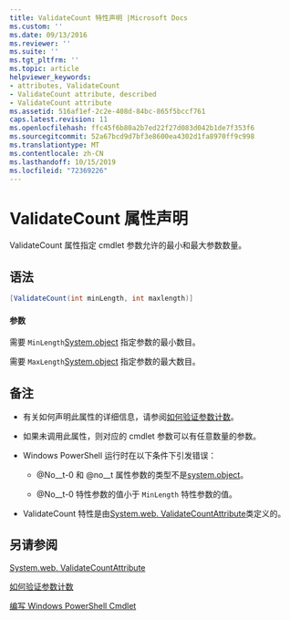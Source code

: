 ```yaml
---
title: ValidateCount 特性声明 |Microsoft Docs
ms.custom: ''
ms.date: 09/13/2016
ms.reviewer: ''
ms.suite: ''
ms.tgt_pltfrm: ''
ms.topic: article
helpviewer_keywords:
- attributes, ValidateCount
- ValidateCount attribute, described
- ValidateCount attribute
ms.assetid: 516af1ef-2c2e-408d-84bc-865f5bccf761
caps.latest.revision: 11
ms.openlocfilehash: ffc45f6b80a2b7ed22f27d083d042b1de7f353f6
ms.sourcegitcommit: 52a67bcd9d7bf3e8600ea4302d1fa8970ff9c998
ms.translationtype: MT
ms.contentlocale: zh-CN
ms.lasthandoff: 10/15/2019
ms.locfileid: "72369226"
---
```

# <a name="validatecount-attribute-declaration"></a>ValidateCount 属性声明

ValidateCount 属性指定 cmdlet 参数允许的最小和最大参数数量。

## <a name="syntax"></a>语法

```csharp
[ValidateCount(int minLength, int maxlength)]
```

#### <a name="parameters"></a>参数

需要 `MinLength`[System.object][] 指定参数的最小数目。

需要 `MaxLength`[System.object][] 指定参数的最大数目。

## <a name="remarks"></a>备注

- 有关如何声明此属性的详细信息，请参阅[如何验证参数计数][]。

- 如果未调用此属性，则对应的 cmdlet 参数可以有任意数量的参数。

- Windows PowerShell 运行时在以下条件下引发错误：

    - @No__t-0 和 @no__t 属性参数的类型不是[system.object][]。

    - @No__t-0 特性参数的值小于 `MinLength` 特性参数的值。

- ValidateCount 特性是由[System.web. ValidateCountAttribute][]类定义的。

## <a name="see-also"></a>另请参阅

[System.web. ValidateCountAttribute][]

[如何验证参数计数][]

[编写 Windows PowerShell Cmdlet][]

[如何验证参数计数]: how-to-validate-an-argument-count.md
[编写 Windows PowerShell Cmdlet]: writing-a-windows-powershell-cmdlet.md

[System.object]: /dotnet/api/System.Int32
[System.web. ValidateCountAttribute]: /dotnet/api/System.Management.Automation.ValidateCountAttribute
